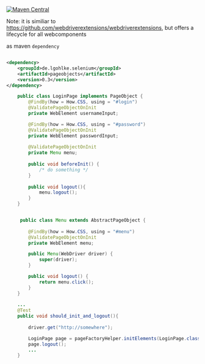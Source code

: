 [![Maven Central](https://maven-badges.herokuapp.com/maven-central/de.lgohlke.selenium/pageobjects/badge.svg?style=flat-square)](https://search.maven.org/#search%7Cga%7C1%7Cg%3Ade.lgohlke.selenium)

Note: it is similiar to https://github.com/webdriverextensions/webdriverextensions, but offers a lifecycle for all webcomponents

as maven `dependency`

```xml

<dependency>
    <groupId>de.lgohlke.selenium</groupId>
    <artifactId>pageobjects</artifactId>
    <version>0.3</version>
</dependency>

```

```java
    public class LoginPage implements PageObject {
        @FindBy(how = How.CSS, using = "#login")
        @ValidatePageObjectOnInit
        private WebElement usernameInput;

        @FindBy(how = How.CSS, using = "#password")
        @ValidatePageObjectOnInit
        private WebElement passwordInput;
        
        @ValidatePageObjectOnInit            
        private Menu menu;
    
        public void beforeInit() {
            /* do something */
        }
        
        public void logout(){
            menu.logout(); 
        }
    }


     public class Menu extends AbstractPageObject {
    
        @FindBy(how = How.CSS, using = "#menu")
        @ValidatePageObjectOnInit
        private WebElement menu;

        public Menu(WebDriver driver) {
            super(driver);
        }

        public void logout() {
            return menu.click();
        }
    }
    
    ...
    @Test
    public void should_init_and_logout(){
          
        driver.get("http://somewhere");

        LoginPage page = pageFactoryHelper.initElements(LoginPage.class);
        page.logout();
        ...
    }
    
```
